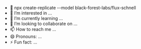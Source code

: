 - 👋  npx create-replicate --model black-forest-labs/flux-schnell
- 👀 I’m interested in ...
- 🌱 I’m currently learning ...
- 💞️ I’m looking to collaborate on ...
- 📫 How to reach me ...
- 😄 Pronouns: ...
- ⚡ Fun fact: ...

<!---
Mrpradeep2658/Mrpradeep2658 is a ✨ special ✨ repository because its `README.md` (this file) appears on your GitHub profile.
You can click the Preview link to take a look at your changes.
--->
